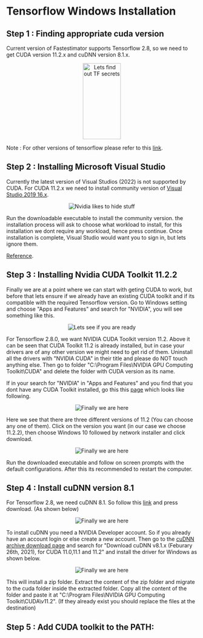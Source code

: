 # Tensorflow Windows Installation

## Step 1 : Finding appropriate cuda version

Current version of Fastestimator supports Tensorflow 2.8, so we need to get CUDA version 11.2.x and cuDNN version 8.1.x.

<p align="center">
  <img src="./images/tf_drivers.PNG" title="Lets find out TF secrets" width =100 height=200>
</p>

Note : For other versions of tensorflow please refer to this [link](https://www.tensorflow.org/install/source#gpu).

## Step 2 : Installing Microsoft Visual Studio

Currently the latest version of Visual Studios (2022) is not supported by CUDA. For CUDA 11.2.x we need to install community version of [Visual Studio 2019 16.x](https://docs.microsoft.com/en-us/visualstudio/releases/2019/release-notes).

<p align="center">
  <img src="./images/VS.PNG" title="Nvidia likes to hide stuff">
</p>

Run the downloadable executable to install the community version. the installation process will ask to choose what workload to install, for this installation we dont require any workload, hence press continue. Once installation is complete, Visual Studio would want you to sign in, but lets ignore them.

[Reference](https://docs.nvidia.com/cuda/archive/11.2.2/cuda-installation-guide-microsoft-windows/index.html).

## Step 3 : Installing Nvidia CUDA Toolkit 11.2.2

Finally we are at a point where we can start with geting CUDA to work, but before that lets ensure if we already have an existing CUDA toolkit and if its compatible with the required Tensorflow version. Go to Windows setting and choose "Apps and Features" and search for "NVIDIA", you will see something like this.

<p align="center">
  <img src="./images/SearchNvidia.PNG" title="Lets see if you are ready">
</p>

For Tensorflow 2.8.0, we want NVIDIA CUDA Toolkit version 11.2. Above it can be seen that CUDA Toolkit 11.2 is already installed, but in case your drivers are of any other version we might need to get rid of them. Uninstall all the drivers with "NVIDIA CUDA" in their title and please do NOT touch anything else. Then go to folder "C:\Program Files\NVIDIA GPU Computing Toolkit\CUDA" and delete the folder with CUDA version as its name.

If in your search for "NVIDIA" in "Apps and Features" and you find that you dont have any CUDA Toolkit installed, go this this [page](https://developer.nvidia.com/cuda-toolkit-archive) which looks like following.

<p align="center">
  <img src="./images/CUDA_toolkit.PNG" title="Finally we are here">
</p>

Here we see that there are three different versions of 11.2 (You can choose any one of them). Click on the version you want (in our case we choose 11.2.2), then choose Windows 10 followed by network installer and click download.

<p align="center">
  <img src="./images/CUDA_dwnld.PNG" title="Finally we are here">
</p>

Run the downloaded executable and follow on screen prompts with the default configurations. After this its recommended to restart the computer.

## Step 4 : Install cuDNN version 8.1

For Tensorflow 2.8, we need cuDNN 8.1. So follow this [link](https://developer.nvidia.com/cudnn) and press download. (As shown below)

<p align="center">
  <img src="./images/cuDNN.PNG" title="Finally we are here">
</p>

To install cuDNN you need a NVIDIA Developer account. So if you already have an account login or else create a new account. Then go to the [cuDNN archive download page](https://developer.nvidia.com/rdp/cudnn-archive) and search for "Download cuDNN v8.1.x (Feburary 26th, 2021), for CUDA 11.0,11.1 and 11.2" and install the driver for Windows as shown below.

<p align="center">
  <img src="./images/cuDNN_8_1.PNG" title="Finally we are here">
</p>

This will install a zip folder. Extract the content of the zip folder and migrate to the cuda folder inside the extracted folder. Copy all the content of the folder and paste it at "C:\Program Files\NVIDIA GPU Computing Toolkit\CUDA\v11.2". (If they already exist you should replace the files at the destination)

## Step 5 : Add CUDA toolkit to the PATH:



